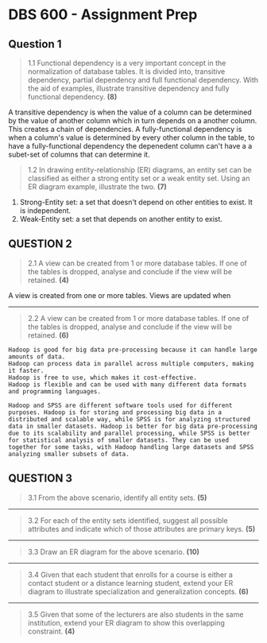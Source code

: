 # DBS 600 - Assignment Prep

## Question 1

> 1.1 Functional dependency is a very important concept in the normalization of database tables. It is divided into, transitive dependency, partial dependency and full functional dependency. With the aid of examples, illustrate transitive dependency and fully functional dependency. **(8)**

A transitive dependency is when the value of a column can be determined by the value of another column which in turn depends on a another column. This creates a chain of dependencies. A fully-functional dependency is when a column's value is determined by every other column in the table, to have a fully-functional dependency the depenedent column can't have a a subet-set of columns that can determine it.

> 1.2 In drawing entity-relationship (ER) diagrams, an entity set can be classified as either a strong entity set or a weak entity set. Using an ER diagram example, illustrate the two. **(7)**

1. Strong-Entity set: a set that doesn't depend on other entities to exist. It is independent.
2. Weak-Entity set: a set that depends on another entity to exist.

## QUESTION 2

> 2.1 A view can be created from 1 or more database tables. If one of the tables is dropped, analyse and conclude if the view will be retained. **(4)**

A view is created from one or more tables. Views are updated when
***
> 2.2 A view can be created from 1 or more database tables. If one of the tables is dropped, analyse and conclude if the view will be retained. **(6)**

```elaborate
Hadoop is good for big data pre-processing because it can handle large amounts of data.
Hadoop can process data in parallel across multiple computers, making it faster.
Hadoop is free to use, which makes it cost-effective.
Hadoop is flexible and can be used with many different data formats and programming languages.

Hadoop and SPSS are different software tools used for different purposes. Hadoop is for storing and processing big data in a distributed and scalable way, while SPSS is for analyzing structured data in smaller datasets. Hadoop is better for big data pre-processing due to its scalability and parallel processing, while SPSS is better for statistical analysis of smaller datasets. They can be used together for some tasks, with Hadoop handling large datasets and SPSS analyzing smaller subsets of data.
 ```

## QUESTION 3

> 3.1 From the above scenario, identify all entity sets. **(5)**
***
> 3.2 For each of the entity sets identified, suggest all possible attributes and indicate which of those attributes are primary keys. **(5)**
***
> 3.3 Draw an ER diagram for the above scenario. **(10)**
***
> 3.4 Given that each student that enrolls for a course is either a contact student or a distance learning student, extend your ER diagram to illustrate specialization and generalization concepts. **(6)**
***
> 3.5 Given that some of the lecturers are also students in the same institution, extend your ER diagram to show this overlapping constraint. **(4)**
